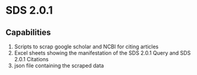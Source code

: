 # SDS 2.0.1

## Capabilities
 1. Scripts to scrap google scholar and NCBI for citing articles
 2. Excel sheets showing the manifestation of the SDS 2.0.1 Query and SDS 2.0.1 Citations
 3. json file containing the scraped data
 

